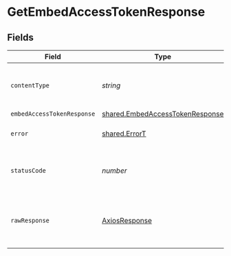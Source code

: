 # GetEmbedAccessTokenResponse


## Fields

| Field                                                                                     | Type                                                                                      | Required                                                                                  | Description                                                                               |
| ----------------------------------------------------------------------------------------- | ----------------------------------------------------------------------------------------- | ----------------------------------------------------------------------------------------- | ----------------------------------------------------------------------------------------- |
| `contentType`                                                                             | *string*                                                                                  | :heavy_check_mark:                                                                        | HTTP response content type for this operation                                             |
| `embedAccessTokenResponse`                                                                | [shared.EmbedAccessTokenResponse](../../../sdk/models/shared/embedaccesstokenresponse.md) | :heavy_minus_sign:                                                                        | OK                                                                                        |
| `error`                                                                                   | [shared.ErrorT](../../../sdk/models/shared/errort.md)                                     | :heavy_minus_sign:                                                                        | Default error response                                                                    |
| `statusCode`                                                                              | *number*                                                                                  | :heavy_check_mark:                                                                        | HTTP response status code for this operation                                              |
| `rawResponse`                                                                             | [AxiosResponse](https://axios-http.com/docs/res_schema)                                   | :heavy_check_mark:                                                                        | Raw HTTP response; suitable for custom response parsing                                   |